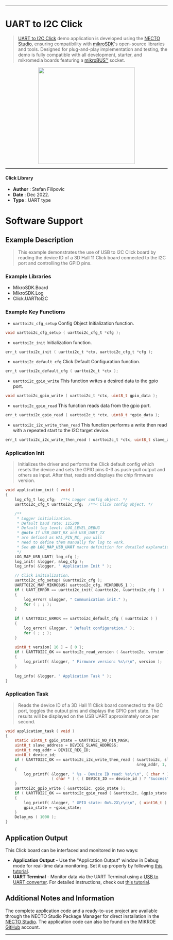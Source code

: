 
---
# UART to I2C Click

> [UART to I2C Click](https://www.mikroe.com/?pid_product=MIKROE-5508) demo application is developed using
the [NECTO Studio](https://www.mikroe.com/necto), ensuring compatibility with [mikroSDK](https://www.mikroe.com/mikrosdk)'s
open-source libraries and tools. Designed for plug-and-play implementation and testing, the demo is fully compatible with
all development, starter, and mikromedia boards featuring a [mikroBUS&trade;](https://www.mikroe.com/mikrobus) socket.

<p align="center">
  <img src="https://www.mikroe.com/?pid_product=MIKROE-5508&image=1" height=300px>
</p>

---

#### Click Library

- **Author**        : Stefan Filipovic
- **Date**          : Dec 2022.
- **Type**          : UART type

# Software Support

## Example Description

> This example demonstrates the use of USB to I2C Click board by reading the device ID of a 3D Hall 11 Click board connected to the I2C port and controlling the GPIO pins.

### Example Libraries

- MikroSDK.Board
- MikroSDK.Log
- Click.UARTtoI2C

### Example Key Functions

- `uarttoi2c_cfg_setup` Config Object Initialization function.
```c
void uarttoi2c_cfg_setup ( uarttoi2c_cfg_t *cfg );
```

- `uarttoi2c_init` Initialization function.
```c
err_t uarttoi2c_init ( uarttoi2c_t *ctx, uarttoi2c_cfg_t *cfg );
```

- `uarttoi2c_default_cfg` Click Default Configuration function.
```c
err_t uarttoi2c_default_cfg ( uarttoi2c_t *ctx );
```

- `uarttoi2c_gpio_write` This function writes a desired data to the gpio port.
```c
void uarttoi2c_gpio_write ( uarttoi2c_t *ctx, uint8_t gpio_data );
```

- `uarttoi2c_gpio_read` This function reads data from the gpio port.
```c
err_t uarttoi2c_gpio_read ( uarttoi2c_t *ctx, uint8_t *gpio_data );
```

- `uarttoi2c_i2c_write_then_read` This function performs a write then read with a repeated start to the I2C target device.
```c
err_t uarttoi2c_i2c_write_then_read ( uarttoi2c_t *ctx, uint8_t slave_addr, uint8_t *data_in, uint8_t in_len, uint8_t *data_out, uint8_t out_len );
```

### Application Init

> Initializes the driver and performs the Click default config which resets the device and sets the GPIO pins 0-3 as push-pull output and others as input.
After that, reads and displays the chip firmware version.

```c
void application_init ( void )
{
    log_cfg_t log_cfg;  /**< Logger config object. */
    uarttoi2c_cfg_t uarttoi2c_cfg;  /**< Click config object. */

    /** 
     * Logger initialization.
     * Default baud rate: 115200
     * Default log level: LOG_LEVEL_DEBUG
     * @note If USB_UART_RX and USB_UART_TX 
     * are defined as HAL_PIN_NC, you will 
     * need to define them manually for log to work. 
     * See @b LOG_MAP_USB_UART macro definition for detailed explanation.
     */
    LOG_MAP_USB_UART( log_cfg );
    log_init( &logger, &log_cfg );
    log_info( &logger, " Application Init " );

    // Click initialization.
    uarttoi2c_cfg_setup( &uarttoi2c_cfg );
    UARTTOI2C_MAP_MIKROBUS( uarttoi2c_cfg, MIKROBUS_1 );
    if ( UART_ERROR == uarttoi2c_init( &uarttoi2c, &uarttoi2c_cfg ) ) 
    {
        log_error( &logger, " Communication init." );
        for ( ; ; );
    }
    
    if ( UARTTOI2C_ERROR == uarttoi2c_default_cfg ( &uarttoi2c ) )
    {
        log_error( &logger, " Default configuration." );
        for ( ; ; );
    }
    
    uint8_t version[ 16 ] = { 0 };
    if ( UARTTOI2C_OK == uarttoi2c_read_version ( &uarttoi2c, version ) )
    {
        log_printf( &logger, " Firmware version: %s\r\n", version );
    }
    
    log_info( &logger, " Application Task " );
}
```

### Application Task

> Reads the device ID of a 3D Hall 11 Click board connected to the I2C port, toggles the output pins and displays the GPIO port state.
The results will be displayed on the USB UART approximately once per second.

```c
void application_task ( void )
{
    static uint8_t gpio_state = UARTTOI2C_NO_PIN_MASK;
    uint8_t slave_address = DEVICE_SLAVE_ADDRESS;
    uint8_t reg_addr = DEVICE_REG_ID;
    uint8_t device_id;
    if ( UARTTOI2C_OK == uarttoi2c_i2c_write_then_read ( &uarttoi2c, slave_address, 
                                                         &reg_addr, 1, &device_id, 1 ) )
    {
        log_printf( &logger, " %s - Device ID read: %s\r\n", ( char * ) DEVICE_NAME,
                    ( char * ) ( ( DEVICE_ID == device_id ) ? "Success" : "Fail" ) );
    }
    uarttoi2c_gpio_write ( &uarttoi2c, gpio_state );
    if ( UARTTOI2C_OK == uarttoi2c_gpio_read ( &uarttoi2c, &gpio_state ) )
    {
        log_printf( &logger, " GPIO state: 0x%.2X\r\n\n", ( uint16_t ) gpio_state );
        gpio_state = ~gpio_state;
    }
    Delay_ms ( 1000 );
}
```

## Application Output

This Click board can be interfaced and monitored in two ways:
- **Application Output** - Use the "Application Output" window in Debug mode for real-time data monitoring.
Set it up properly by following [this tutorial](https://www.youtube.com/watch?v=ta5yyk1Woy4).
- **UART Terminal** - Monitor data via the UART Terminal using
a [USB to UART converter](https://www.mikroe.com/click/interface/usb?interface*=uart,uart). For detailed instructions,
check out [this tutorial](https://help.mikroe.com/necto/v2/Getting%20Started/Tools/UARTTerminalTool).

## Additional Notes and Information

The complete application code and a ready-to-use project are available through the NECTO Studio Package Manager for 
direct installation in the [NECTO Studio](https://www.mikroe.com/necto). The application code can also be found on
the MIKROE [GitHub](https://github.com/MikroElektronika/mikrosdk_click_v2) account.

---
